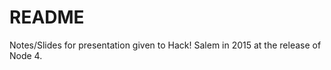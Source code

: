 README
======

Notes/Slides for presentation given to Hack! Salem in 2015
at the release of Node 4.

